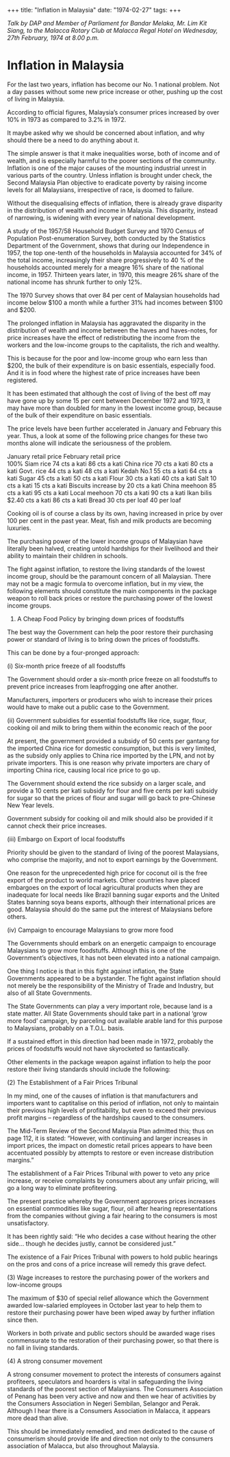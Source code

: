 +++ 
title: "Inflation in Malaysia"
date: "1974-02-27"
tags:
+++

_Talk by DAP and Member of Parliament for Bandar Melaka, Mr. Lim Kit Siang, to the Malacca Rotary Club at Malacca Regal Hotel on Wednesday, 27th February, 1974 at 8.00 p.m._

# Inflation in Malaysia

For the last two years, inflation has become our No. 1 national problem. Not a day passes without some new price increase or other, pushing up the cost of living in Malaysia.

According to official figures, Malaysia’s consumer prices increased by over 10% in 1973 as compared to 3.2% in 1972.</u>

It maybe asked why we should be concerned about inflation, and why should there be a need to do anything about it.

The simple answer is that it make inequalities worse, both of income and of wealth, and is especially harmful to the poorer sections of the community. Inflation is one of the major causes of the mounting industrial unrest in various parts of the country. Unless inflation is brought under check, the Second Malaysia Plan objective to eradicate poverty by raising income levels for all Malaysians, irrespective of race, is doomed to failure.

Without the disequalising effects of inflation, there is already grave disparity in the distribution of wealth and income in Malaysia. This disparity, instead of narrowing, is widening with every year of national development.

A study of the 1957/58 Household Budget Survey and 1970 Census of Population Post-enumeration Survey, both conducted by the Statistics Department of the Government, shows that during our Independence in 1957, the top one-tenth of the households in Malaysia accounted for 34% of the total income, increasingly their share progressively to 40 % of the households accounted merely for a meagre 16% share of the national income, in 1957. Thirteen years later, in 1970, this meagre 26% share of the national income has shrunk further to only 12%.

The 1970 Survey shows that over 84 per cent of Malaysian households had income below $100 a month while a further 31% had incomes between $100 and $200.

The prolonged inflation in Malaysia has aggravated the disparity in the distribution of wealth and income between the haves and haves-notes, for price increases have the effect of redistributing the income from the workers and the low-income groups to the capitalists, the rich and wealthy. 

This is because for the poor and low-income group who earn less than $200, the bulk of their expenditure is on basic essentials, especially food. And it is in food where the highest rate of price increases have been registered.

It has been estimated that although the cost of living of the best off may have gone up by some 15 per cent between December 1972 and 1973, it may have more than doubled for many in the lowest income group, because of the bulk of their expenditure on basic essentials.

The price levels have been further accelerated in January and February this year. Thus, a look at some of the following price changes for these two months alone will indicate the seriousness of the problem.

January retail price             February retail price    
100% Siam rice          74 cts a kati                86 cts a kati
China rice	70 cts a kati                    80 cts a kati
Govt. rice 	44 cts a kati                    48 cts a kati
Kedah No.1	55 cts a kati                    64 cts a kati
Sugar 	45 cts a kati                    50 cts a kati
Flour	30 cts a kati                    40 cts a kati
Salt	10 cts a kati                    15 cts a kati
Biscuits increase by 20 cts a kati
China meehoon 	85 cts a kati                    95 cts a kati
Local meehoon	70 cts a kati                    90 cts a kati
Ikan bilis	$2.40 cts a kati                 86 cts a kati
Bread                    30 cts per loaf                  40 per loaf

Cooking oil is of course a class by its own, having increased in price by over 100 per cent in the past year. Meat, fish and milk products are becoming luxuries.

The purchasing power of the lower income groups of Malaysian have literally been halved, creating untold hardships for their livelihood and their ability to maintain their children in schools.

The fight against inflation, to restore the living standards of the lowest income group, should be the paramount concern of all Malaysian. There may not be a magic formula to overcome inflation, but in my view, the following elements should constitute the main components in the package weapon to roll back prices or restore the purchasing power of the lowest income groups.

1. A Cheap Food Policy by bringing down prices of foodstuffs  

The best way the Government can help the poor restore their purchasing power or standard of living is to bring down the prices of foodstuffs.

This can be done by a four-pronged approach:

(i)	Six-month price freeze of all foodstuffs

The Government should order a six-month price freeze on all foodstuffs to prevent price increases from leapfrogging one after another.

Manufacturers, importers or producers who wish to increase their prices would have to make out a public case to the Government.

(ii)	Government subsidies for essential foodstuffs like rice, sugar, flour, cooking oil and milk to bring them within the economic reach of the poor                       

At present, the government provided a subsidy of 50 cents per gantang for the imported China rice for domestic consumption, but this is very limited, as the subsidy only applies to China rice imported by the LPN, and not by private importers. This is one reason why private importers are chary of importing China rice, causing local rice price to go up.

The Government should extend the rice subsidy on a larger scale, and provide a 10 cents per kati subsidy for flour and five cents per kati subsidy for sugar so that the prices of flour and sugar will go back to pre-Chinese New Year levels.

Government subsidy for cooking oil and milk should also be provided if it cannot check their price increases.

(iii)	Embargo on Export of local foodstuffs

Priority should be given to the standard of living of the poorest Malaysians, who comprise the majority, and not to export earnings by the Government.

One reason for the unprecedented high price for coconut oil is the free export of the product to world markets. Other countries have placed embargoes on the export of local agricultural products when they are inadequate for local needs like Brazil banning sugar exports and the United States banning soya beans exports, although their international prices are good. Malaysia should do the same put the interest of Malaysians before others.

(iv)	Campaign to encourage Malaysians to grow more food 

The Governments should embark on an energetic campaign to encourage Malaysians to grow more foodstuffs. Although this is one of the Government’s objectives, it has not been elevated into a national campaign.

One thing I notice is that in this fight against inflation, the State Governments appeared to be a bystander. The fight against inflation should not merely be the responsibility of the Ministry of Trade and Industry, but also of all State Governments.

The State Governments can play a very important role, because land is a state matter. All State Governments should take part in a national ‘grow more food’ campaign, by parceling out available arable land for this purpose to Malaysians, probably on a T.O.L. basis.

If a sustained effort in this direction had been made in 1972, probably the prices of foodstuffs would not have skyrocketed so fantastically. 

Other elements in the package weapon against inflation to help the poor restore their living standards should include the following:

(2) The Establishment of a Fair Prices Tribunal 

In my mind, one of the causes of inflation is that manufacturers and importers want to captitalise on this period of inflation, not only to maintain their previous high levels of profitability, but even to exceed their previous profit margins – regardless of the hardships caused to the consumers.

The Mid-Term Review of the Second Malaysia Plan admitted this; thus on page 112, it is stated: “However, with continuing and larger increases in import prices, the impact on domestic retail prices appears to have been accentuated possibly by attempts to restore or even increase distribution margins.” 

The establishment of a Fair Prices Tribunal with power to veto any price increase, or receive complaints by consumers about any unfair pricing, will go a long way to eliminate profiteering.

The present practice whereby the Government approves prices increases on essential commodities like sugar, flour, oil after hearing representations from the companies without giving a fair hearing to the consumers is most unsatisfactory.

It has been rightly said: “He who decides a case without hearing the other side… though he decides justly, cannot be considered just.”

The existence of a Fair Prices Tribunal with powers to hold public hearings on the pros and cons of a price increase will remedy this grave defect. 

(3) Wage increases to restore the purchasing power of the workers and low-income groups 

The maximum of $30 of special relief allowance which the Government awarded low-salaried employees in October last year to help them to restore their purchasing power have been wiped away by further inflation since then.

Workers in both private and public sectors should be awarded wage rises commensurate to the restoration of their purchasing power, so that there is no fall in living standards.

(4) A strong consumer movement 

A strong consumer movement to protect the interests of consumers against profiteers, speculators and hoarders is vital in safeguarding the living standards of the poorest section of Malaysians. The Consumers Association of Penang has been very active and now and then we hear of activities by the Consumers Association in Negeri Sembilan, Selangor and Perak. Although I hear there is a Consumers Association in Malacca, it appears more dead than alive.

This should be immediately remedied, and men dedicated to the cause of consumerism should provide life and direction not only to the consumers association of Malacca, but also throughout Malaysia.
 
